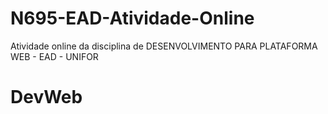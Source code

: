 # N695-EAD-Atividade-Online
 Atividade online da disciplina de DESENVOLVIMENTO PARA PLATAFORMA WEB - EAD - UNIFOR
# DevWeb
